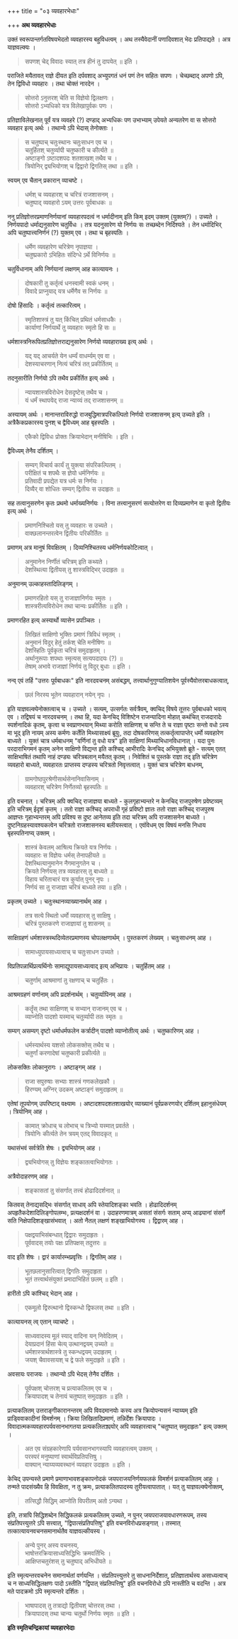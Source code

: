 +++
title = "०३ व्यवहारभेधाः"

+++
**अथ व्यवहारभेधाः** 

उक्तं स्वरूपान्तर्गतविषयभेदतो व्यवहारस्य बहुविधत्वम् । अथ तस्यैवेदानीं पणादिवशात् भेदः प्रतिपाद्यते । अत्र याज्ञवल्क्यः ।

> सपणश् चेद् विवादः स्यात् तत्र हीनं तु दापयेत् ॥ इति ।

पराजिते मयैतावत् राज्ञे दीयत इति दर्पवशाद् अभ्युपगतं धनं पणं तेन सहितः सपणः । चेच्छब्दाद् अपणो ऽपि, तेन द्विविधो व्यवहारः । तथा चोक्तं नारदेन ।

> सोत्तरो ऽनुत्तरश् चेति स विज्ञेयो द्विलक्षणः ।  
> सोत्तरो ऽभ्यधिको यत्र विलेखापुर्वकः पणः ।

प्रतिज्ञाविलेखनात् पूर्वं यत्र व्यवहरे (?) दण्डाद् अभ्यधिकः पण उभाभ्याम् उपेयते अन्यतरेण वा स सोत्तरो व्यवहार इत्य् अर्थः । तथान्ये ऽपि भेदास् तेनोक्ताः ।

> स चतुष्पाच् चतुःस्थानः चतुःसाधन एव च ।  
> चतुर्हितश् चतुर्व्यापी चतुष्कारी च कीर्त्यते ॥  
> अष्टाङ्गो ऽष्टादशपदः शतशाखश् तथैव च ।  
> त्रियोनिर् द्व्यभियोगश् च द्विद्वारो द्विगतिस् तथा ॥ इति ।

स्वयम् एव चैतान् प्रकारान् व्याचष्टे ।

> धर्मश् च व्यवहारश् च चरित्रं राजशासनम् ।  
> चतुष्पाद् व्यवहारो ऽयम् उत्तरः पूर्वबाधकः ॥

ननु प्रतिज्ञोत्तरप्रमाणनिर्णयानां व्यवहारपदत्वं न धर्मादीनाम् इति किम् इदम् उक्तम् (युक्तम्?) । उच्यते । निर्णयपादो धर्माद्यनुसारेण चतुर्विधः । तत्र यदनुसारेण यो निर्णयः सः तच्छब्देन निर्दिश्यते । तेन धर्मादिभिर् अपि चतुष्पात्त्वनिर्णनं (?) युक्तम् एव । तथा च बृहस्पतिः ।

> धर्मेण व्यवहारेण चरित्रेण नृपाज्ञया ।  
> चतुष्प्रकारो ऽभिहितः संदिग्धे ऽर्थे विनिर्णयः ॥

चतुर्विधानाम् अपि निर्णयानां लक्षणम् आह कात्यायनः ।

> दोषकारी तु कर्तृत्वं धनस्वामी स्वकं धनम् ।  
> विवादे प्राप्नुयाद् यत्र धर्मेणैव स निर्णयः ॥

दोषो हिंसादिः । कर्तृत्वं तत्कारित्वम् ।

> स्मृतिशास्त्रं तु यत् किंचित् प्रथितं धर्मसाधकैः ।  
> कार्याणां निर्णयार्थे तु व्यवहारः स्मृतो हि सः ॥

धर्मशास्त्रनिरूपितप्रतिज्ञोत्तराद्यनुसारेण निर्णयो व्यवहाराख्य इत्य् अर्थः ।

> यद् यद् आचर्यते येन धर्म्यं वाधर्म्यम् एव वा ।  
> देशस्याचरणान् नित्यं चरित्रं तत् प्रकीर्तितम् ॥

तदनुसारीति निर्णयो ऽपि तथैव प्रकीर्तित इत्य् अर्थः ।

> न्यायशास्त्रविरोधेन देसदृष्टेस् तथैव च ।  
> यं धर्मं स्थापयेद् राजा न्याय्यं तद् राजशासनम् ॥

अस्यायम् अर्थः । मानान्तराविरुद्धो राजबुद्धिमात्रपरिकल्पितो निर्णयो राजशासनम् इत्य् उच्यते इति । अत्रैकैकप्रकारस्य पुनश् च द्वैविध्यम् आह बृहस्पतिः ।

> एकैको द्विविधः प्रोक्तः क्रियाभेदान् मनीषिभिः । इति ।

द्वैविध्यम् तेनैव दर्शितम् ।

> सम्यग् विचार्य कार्यं तु युक्त्या संपरिकल्पितम् ।  
> परीक्षितं च शपथैः स ज्ञेयो धर्मनिर्णयः ॥  
> प्रतिवादी प्रपद्येत यत्र धर्मः स निर्णयः ।  
> दिव्यैर् वा शोधितः सम्यग् द्वितीयः स उदाहृतः ॥

सह तत्वानुसरणेन कृतः प्रथमो धर्माख्यनिर्णयः । विना तत्त्वानुसरणं सत्योत्तरेण वा दिव्यप्रमाणेन वा कृतो द्वितीयः इत्य् अर्थः ।

> प्रमाणनिश्चितो यस् तु व्यवहारः स उच्यते ।  
> वाक्छलानन्तरत्वेन द्वितीयः परिकीर्तितः ॥

प्रमाणम् अत्र मानुषं विवक्षितम् । दिव्यनिश्चितस्य धर्मनिर्णयकोटित्वात् ।

> अनुमानेन निर्णीतं चरित्रम् इति कथ्यते ।  
> देशस्थित्या द्वितीयस् तु शास्त्रविद्भिर् उदाहृतः ॥

अनुमानम् उल्काहस्तादिलिङ्गम् ।

> प्रमाणरहितो यस् तु राजाज्ञानिर्णयः स्मृतः ।  
> शास्त्ररीत्यविरोधेन तथा चान्यः प्रकीर्तितः ॥ इति ।

प्रमाणरहित इत्य् अस्यार्थो व्यासेन प्रपञ्चितः ।

> लिखितं साक्षिणो भुक्तिः प्रमाणं त्रिविधं स्मृतम् ।  
> अनुमानं विदुर् हेतुं तर्कश् चेति मनीषिणः ॥  
> देशस्हितिः पूर्वकृता चरित्रं समुदाहृतम् ।  
> अर्थानुरूपाः शपथाः स्मृत्यस् सत्यपदादयः (?) ॥  
> तेषाम् अभावे राजाज्ञां निर्णयं तु विदुर् बुधाः ॥ इति ।

नन्व् एवं तर्हि "उत्तरः पूर्वबाधकः" इति नारदवचनम् असंबद्धम्, तत्त्वार्थानुगुण्यातिशयेन पूर्वस्यैवोत्तरबाधकत्वात्,

> छलं निरस्य भूतेन व्यवहारान् नयेन् नृपः ।

इति याज्ञवल्क्येनोक्तत्वाच् च । उच्यते । सत्यम्, उत्सर्गतः सर्वत्रैवम्, क्वचिद् विषये तूत्तरः पूर्वबाधको भवत्य् एव । तद्विषयं च नारदवचनम् । तथा हि, यदा केनचिद् विशिष्टेन राजन्यादिना मोहात् कथंचित् राजदारादेः स्पर्शनादिकं कृतम्, कृत्वा च स्वप्राणभयान् मिथ्या करोति साक्षिणश् च सन्ति ते च राज्ञा पृष्टाः सन्तो वधो ऽस्य मा भूद् इति नायम् अस्य कर्मणः कर्तेति मिथ्यासाक्ष्यं ब्रूयुः, तदा दोषकारिणस् तत्कर्तृत्वापाप्तेर् धर्मो व्यवहारेण बाध्यते । युक्तं चात्र धर्मबाधनम् "वर्णिनां तु वधो यत्र" इति साक्षिणां मिथ्याभिधानविधानात् । यदा पुनः परदाराभिगमनं कृतम् अनेन साक्षिणो विद्यन्त इति कश्चिद् आभीरादिः केनचिद् अभियुक्तो ब्रूते -  सत्यम् एतत् साक्षिभाषितं तथापि नाहं दण्ड्यः चरित्रबलान् मयैतत् कृतम् । निवेशितं च पुस्तके राज्ञा तद् इति चरित्रेण व्यवहारो बाध्यते, व्यवहारतः प्राप्तस्य दण्डस्य चरित्रतो निवृत्तत्वात् । युक्तं चात्र चरित्रेण बाधनम्,

> ग्रामगोष्ठपुरश्रेणीसार्थसेनानिवासिनाम् ।  
> व्यवहारश् चरित्रेण निर्णेतव्यो बृहस्पतिः ॥

इति वचनात् । चरित्रम् अपि क्वचिद् राजाज्ञया बाध्यते -  कुलगृहाभ्यन्तरे न केनचिद् राजपुरुषेण प्रवेष्टव्यम् इति चरित्रम् ईदृशं कृतम् । ततो राज्ञा कश्चिद् अपराधी गृहं प्रविष्टो ज्ञातः ततो राज्ञा कश्चिद् राजपुरुष आज्ञप्तः गृहाभ्यन्तरम् अपि प्रविश्य स दुष्ट आनेतव्य इति तदा चरित्रम् अपि राजशासनेन बाध्यते । दुष्टनिग्रहस्यावश्यकत्वेन चरित्रतो राजशासनस्य बलीयस्त्वात् । एवंविधम् एव विषयं मनसि निधाय बृहस्पतिनाप्य् उक्तम् ।

> शास्त्रं केवलम् आश्रित्य क्रियते यत्र निर्णयः ।  
> व्यवहारः स विज्ञेयः धर्मस् तेनापहीयते ॥  
> देशस्थित्यानुमानेन नैगमानुगतेन च ।  
> क्रियते निर्णयस् तत्र व्यवहारस् तु बाध्यते ॥  
> विहाय चरिताचारं यत्र कुर्यात् पुनर् नृपः ।  
> निर्णयं सा तु राजाज्ञा चरित्रं बाध्यते तया ॥ इति ।

प्रकृतम् उच्यते । चतुःस्थानव्याख्यानार्थम् आह ।

> तत्र सत्ये स्थितो धर्मो व्यवहारस् तु साक्षिषु ।  
> चरित्रं पुस्तकरणे राजाज्ञायां तु शासनम् ॥

साक्षिग्रहणं धर्मशास्त्रस्थदिव्येतरप्रमाणस्य चोपलक्षणार्थम् । पुस्तकरणं लेख्यम् । चतुःसाधनम् आह ।

> सामाध्युपायसाध्यत्वाच् च चतुःसाधन उच्यते ।

विप्रतिपन्नार्थिप्रत्यर्थिनोः सामाद्युपायसाध्यत्वाद् इत्य् अभिप्रायः । चतुर्हितम् आह ।

> चतुर्णाम् आश्रमाणां तु रक्षणाच् च चतुर्हितः ।

आश्रमग्रहणं वर्णानाम् अपि प्रदर्शनार्थम् । चतुर्व्यापिनम् आह ।

> कर्तॄंस् तथा साक्षिणश् च सभ्यान् राजानम् एव च ।  
> व्याप्नोति पादशो यस्माच् चतुर्व्यापी ततः स्मृतः ॥

सम्यग् असम्यग् दृष्टो धर्माधर्मफलेन कर्त्रादीन् पादशो व्याप्नोतीत्य् अर्थः । चतुष्कारिणम् आह ।

> धर्मस्यार्थस्य यशसो लोकसक्तेस् तथैव च ।  
> चतुर्णां करणादेषां चतुष्कारी प्रकीर्त्यते ॥

लोकसक्तिः लोकानुरागः । अष्टाङ्गम् आह ।

> राजा सपुरुषाः सभ्याः शास्त्रं गणकलेखकौ ।  
> हिरण्यम् अग्निर् उदकम् अष्टाङ्गं समुदाहृतम् ॥

एतेषां तूपयोगम् उपरिष्टाद् वक्ष्यामः । अष्टादशपदशतशाखयोर् व्याख्यानं पूर्वप्रकरणयोर् दर्शितम् इहानुसंधेयम् । त्रियोनिम् आह ।

> कामात् क्रोधाच् च लोभाच् च त्रिभ्यो यस्मात् प्रवर्तते ।  
> त्रियोनिः कीर्त्यते तेन त्रयम् एतद् विवादकृत् ॥

यथासंभवं सर्वत्रेति शेषः । द्व्यभियोगम् आह ।

> द्व्यभियोगस् तु विज्ञेयः शङ्कातत्वाभियोगतः ।

अत्रैवोदाहरणम् आह ।

> शङ्कासतां तु संसर्गात् तत्त्वं होढादिदर्शनात् ॥

कितवस् तेनाद्यसद्भिः संसर्गात् साधाव् अपि स्तेयादिशङ्का भवति । होढादिदर्शनम् अपहृतैकदेशादिलिङ्गोपलम्भः, प्रत्यक्षदर्शनं वा । उदाहरणमात्रम् असतां संसर्गः सताम् अप्य् आढ्यानां संसर्गे सति निक्षेपादिशङ्खासंभवात् । अतो नैतल् लक्षणं शङ्खाभियोगस्य । द्विद्वारम् आह ।

> पक्षद्वयाभिसंबन्धात् द्विद्वारः समुदाहृतः ।  
> पूर्ववादस् तयोः पक्षः प्रतिपक्षस् तदुत्तरः ॥

वाद इति शेषः । द्वारं कार्यारम्भप्रवृत्तिः । द्विगतिम् आह ।

> भूतछलानुसारित्वात् द्विगतिः समुदाहृता ।  
> भूतं तत्त्वार्थसंयुक्तं प्रमादाभिहितं छलम् ॥ इति ।

हारीतो ऽपि कांश्चिद् भेदान् आह ।

> एकमूलो द्विरुत्थानो द्विस्कन्धो द्विफलस् तथा ॥ इति ।

कात्यायनस् त्व् एतान् व्याचष्टे ।

> साध्यवादस्य मूलं स्याद् वादिना यन् निवेदितम् ।  
> देयाप्रदानं हिंसा चेत्य् उत्थानद्वयम् उच्यते ॥  
> धर्मशास्त्रार्थशास्त्रे तु स्कन्धद्वयम् उदाहृतम् ।  
> जयश् चैवावसायश् च द्वे फले समुदाहृते ॥ इति ।

अवसायः पराजयः । तथान्यो ऽपि भेदस् तेनैव दर्शितः ।

> पूर्वपक्षश् चोत्तरश् च प्रत्याकलितम् एव च ।  
> क्रियापादश् च तेनायं चतुष्पात् समुदाहृतः ॥ इति ।

प्रत्याकलितम् उत्तराङ्गीकारानन्तरम् अपि विवदमानयोः कस्य अत्र क्रियोपन्यसनं न्याय्यम् इति प्राड्विवाकादीनां विमर्शनम् । क्रिया लिखितादिप्रमाणं, तन्निर्देशः क्रियापादः । विवादात्मकव्यवहारपर्यवसानभागतया प्रत्यकलितक्र्ययोर् अपि व्यवहारत्वाच् "चतुष्पात् समुदाहृतः" इत्य् उक्तम् । 

> अत एव संग्रहकारेणापि पर्यवसानभागस्यापि व्यवहारत्वम् उक्तम् ।  
> परस्परं मनुष्याणां स्वार्थविप्रतिपत्तिषु ।  
> वाक्यान् न्याय्यव्यवस्थानं व्यवहार उदाहृतः ॥ इति ।

केचिद् उपन्यस्ते प्रमाणे प्रमाणाभावशङ्कापनोदकं जयपराजयनिर्णयफलकं विमर्शनं प्रत्याकलितम् आहुः । तन्मते पादसंख्यैव हि विवक्षिता, न तु क्रमः, प्रत्याकलितपादस्य तुरीयत्वापातात् । यत् तु याज्ञवल्क्येनोक्तम्,

> तत्सिद्धौ सिद्धिम् आप्नोति विपरीतम् अतो ऽन्यथा ।

इति, तत्रापि सिद्धिशब्देन सिद्धिफलकं प्रत्यकलितम् उच्यते, न पुनर् जयपराजयावधारणरूपम्, तस्य संप्रतिपत्त्युत्तरे ऽपि सत्त्वात्, "द्विपात्संप्रतिपत्तिषु" इति वचनविरोधप्रसङ्गात् । तस्मात् तत्कात्यायनवचनसमानार्थतैव याज्ञवल्कीयस्य । 

> <span style="text-decoration - underline;">अन्ये</span> पुनर् अस्य वचनस्य,  
> भाषोत्तरक्रियासाध्यसिद्धिभिः क्रमवर्तिभिः ।  
> आक्षिप्तचतुरंशस् तु चतुष्पाद् अभिधीयते ॥

इति स्मृत्यन्तरवचनेन समानार्थतां वर्णयन्ति । संप्रतिपत्त्युत्तरे तु साधनानिर्देशात्, प्रतिज्ञातार्थस्य असाध्यत्वाच् च न साध्यसिद्धिलक्षणः पादो ऽस्तीति "द्विपात् संप्रतिपत्तिषु" इति वचनविरोधो ऽपि नास्तीति च वदन्ति । अत्र मते पादक्रमो ऽपि स्मृत्यन्तरे दर्शितः ।

> भाषापादस् तु तत्राद्यो द्वितीयश् चोत्तरस् तथा ।  
> क्रियापादस् तथा चान्यः चतुर्थो निर्णयः स्मृतः ॥ इति ।

**इति स्मृतिचन्द्रिकायां व्यवहारभेदाः**
